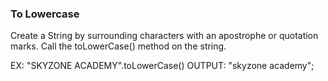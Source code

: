 ### To Lowercase

Create a String by surrounding characters with an apostrophe or quotation marks.  Call the toLowerCase() method
on the string.

EX: "SKYZONE ACADEMY".toLowerCase()
OUTPUT: "skyzone academy";
